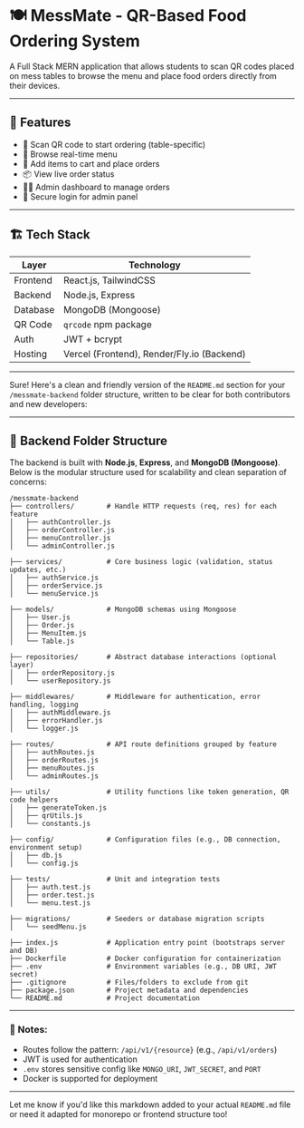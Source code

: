 # 🍽️ MessMate - QR-Based Food Ordering System

A Full Stack MERN application that allows students to scan QR codes placed on mess tables to browse the menu and place food orders directly from their devices.

---

## 🚀 Features

- 📱 Scan QR code to start ordering (table-specific)
- 🧾 Browse real-time menu
- 🛒 Add items to cart and place orders
- 📦 View live order status
- 🧑‍🍳 Admin dashboard to manage orders
- 🔐 Secure login for admin panel

---

## 🏗️ Tech Stack

| Layer    | Technology                                 |
| -------- | ------------------------------------------ |
| Frontend | React.js, TailwindCSS                      |
| Backend  | Node.js, Express                           |
| Database | MongoDB (Mongoose)                         |
| QR Code  | `qrcode` npm package                       |
| Auth     | JWT + bcrypt                               |
| Hosting  | Vercel (Frontend), Render/Fly.io (Backend) |

---

Sure! Here's a clean and friendly version of the `README.md` section for your `/messmate-backend` folder structure, written to be clear for both contributors and new developers:

---

## 📁 Backend Folder Structure

The backend is built with **Node.js**, **Express**, and **MongoDB (Mongoose)**. Below is the modular structure used for scalability and clean separation of concerns:

```
/messmate-backend
├── controllers/        # Handle HTTP requests (req, res) for each feature
│   ├── authController.js
│   ├── orderController.js
│   ├── menuController.js
│   └── adminController.js

├── services/           # Core business logic (validation, status updates, etc.)
│   ├── authService.js
│   ├── orderService.js
│   └── menuService.js

├── models/             # MongoDB schemas using Mongoose
│   ├── User.js
│   ├── Order.js
│   ├── MenuItem.js
│   └── Table.js

├── repositories/       # Abstract database interactions (optional layer)
│   ├── orderRepository.js
│   └── userRepository.js

├── middlewares/        # Middleware for authentication, error handling, logging
│   ├── authMiddleware.js
│   ├── errorHandler.js
│   └── logger.js

├── routes/             # API route definitions grouped by feature
│   ├── authRoutes.js
│   ├── orderRoutes.js
│   ├── menuRoutes.js
│   └── adminRoutes.js

├── utils/              # Utility functions like token generation, QR code helpers
│   ├── generateToken.js
│   ├── qrUtils.js
│   └── constants.js

├── config/             # Configuration files (e.g., DB connection, environment setup)
│   ├── db.js
│   └── config.js

├── tests/              # Unit and integration tests
│   ├── auth.test.js
│   ├── order.test.js
│   └── menu.test.js

├── migrations/         # Seeders or database migration scripts
│   └── seedMenu.js

├── index.js            # Application entry point (bootstraps server and DB)
├── Dockerfile          # Docker configuration for containerization
├── .env                # Environment variables (e.g., DB URI, JWT secret)
├── .gitignore          # Files/folders to exclude from git
├── package.json        # Project metadata and dependencies
└── README.md           # Project documentation
```

---

### 📌 Notes:

- Routes follow the pattern: `/api/v1/{resource}` (e.g., `/api/v1/orders`)
- JWT is used for authentication
- `.env` stores sensitive config like `MONGO_URI`, `JWT_SECRET`, and `PORT`
- Docker is supported for deployment

---

Let me know if you'd like this markdown added to your actual `README.md` file or need it adapted for monorepo or frontend structure too!
